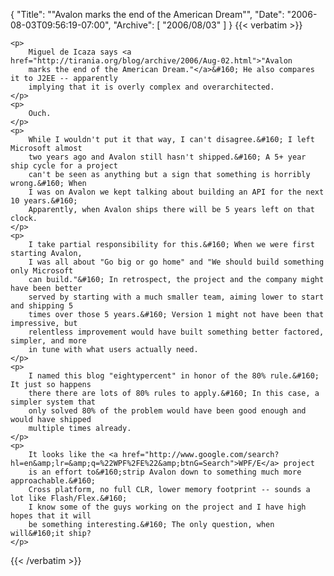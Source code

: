 {
  "Title": "\"Avalon marks the end of the American Dream\"",
  "Date": "2006-08-03T09:56:19-07:00",
  "Archive": [
    "2006/08/03"
  ]
}
{{< verbatim >}}

    <p>
        Miguel de Icaza says <a href="http://tirania.org/blog/archive/2006/Aug-02.html">"Avalon
        marks the end of the American Dream."</a>&#160; He also compares it to J2EE -- apparently
        implying that it is overly complex and overarchitected.
    </p>
    <p>
        Ouch.
    </p>
    <p>
        While I wouldn't put it that way, I can't disagree.&#160; I left Microsoft almost
        two years ago and Avalon still hasn't shipped.&#160; A 5+ year ship cycle for a project
        can't be seen as anything but a sign that something is horribly wrong.&#160; When
        I was on Avalon we kept talking about building an API for the next 10 years.&#160;
        Apparently, when Avalon ships there will be 5 years left on that clock.
    </p>
    <p>
        I take partial responsibility for this.&#160; When we were first starting Avalon,
        I was all about "Go big or go home" and "We should build something only Microsoft
        can build."&#160; In retrospect, the project and the company might have been better
        served by starting with a much smaller team, aiming lower to start and shipping 5
        times over those 5 years.&#160; Version 1 might not have been that impressive, but
        relentless improvement would have built something better factored, simpler, and more
        in tune with what users actually need.
    </p>
    <p>
        I named this blog "eightypercent" in honor of the 80% rule.&#160; It just so happens
        there there are lots of 80% rules to apply.&#160; In this case, a simpler system that
        only solved 80% of the problem would have been good enough and would have shipped
        multiple times already.
    </p>
    <p>
        It looks like the <a href="http://www.google.com/search?hl=en&amp;lr=&amp;q=%22WPF%2FE%22&amp;btnG=Search">WPF/E</a> project
        is an effort to&#160;strip Avalon down to something much more approachable.&#160;
        Cross platform, no full CLR, lower memory footprint -- sounds a lot like Flash/Flex.&#160;
        I know some of the guys working on the project and I have high hopes that it will
        be something interesting.&#160; The only question, when will&#160;it ship?
    </p>

{{< /verbatim >}}
